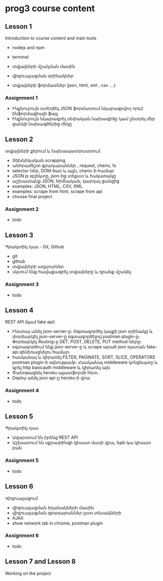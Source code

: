 # prog3 course content

## Lesson 1

Introduction to course content and main tools

- nodejs and npm
- terminal

- տվյալների մշակման մասին
- վիզուալացման օրինակներ
- տվյալների ֆորմատներ  (json, html, xml , csv ....)

### Assignment 1

- Ինքնուրույն ստեղծել JSON ֆորմատում նկարագրվող որևէ ինֆորմացիայի ֆայլ
- Ինքնուրույն նկարագրել սեփական նախագիծը կամ ընտրել մեր ցանկի նախագծերից մեկը

## Lesson 2 

տվյալների քերում և նախապատրաստում

- Տեխնիկական scrapping
- անհրաժեշտ գրադարաններ , request, cherio, fs
- selector-ներ, DOM ծառ և այլն, cherio-ի համար
- JSON js օբյեկտը, json-ից տեքստ և հակառակը
- աշխատանք JSON, հիմնական, կարդալ ցանցից
- examples: JSON, HTML, CSV, XML
- examples: scrape from html, scrape from api 
- choose final project

### Assignment 2

- todo

## Lesson 3

Պրակտիկ դաս - Git, Github

- git
- github
- տվյալների աղբյուրներ
- սկսում ենք հավաքագրել տվյալները և դրանք մշակել

### Assignment 3

- todo

## Lesson 4

REST API (կամ fake api)

- Ինստալ անել json-server-ը։ Օգտագործել կայքի json օրինակը և փորձարկել json-server-ը օգտագործելով postman plugin-ը։ Փորձարկել Routing-ը GET, POST, DELETE, PUT method-ները։
- օգտագործում ենք json-server-ը և scrape արած json դատան fake-api գենեռացնելու համար։
- հասկանալ և կիրառել FILTER, PAGINATE, SORT, SLICE, OPERATORS postman plugin-ի օգնությամբ։ Հասկանալ middleware կոնցեպտը և գրել http basicauth middleware և կիրառել այն
- Ծանոթացնել heroku պլատֆորմի հետ։
- Deploy անել json api-ը heroku-ի վրա

### Assignment 4

- todo

## Lesson 5

Պրակտիկ դաս

- Ավարտում են իրենց REST API
- Աշխատում են սքրափինգի կիսատ մասի վրա, եթե կա կիսատ բան

### Assignment 5

- todo

## Lesson 6

Վիզուալացում

- վիզուալացման եղանակների մասին
- վիզուալացման գրադարաններ ըստ տեսակների
- AJAX
- show network tab in chrome, postman plugin

### Assignment 6

- todo

## Lesson 7 and Lesson 8

Working on the project













